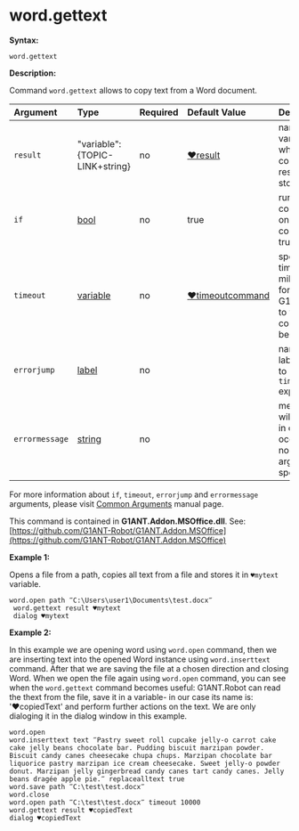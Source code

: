 # word.gettext

**Syntax:**

```text
word.gettext
```

**Description:**

Command `word.gettext` allows to copy text from a Word document.

| Argument | Type | Required | Default Value | Description |
| :--- | :--- | :--- | :--- | :--- |
| `result` | "variable":{TOPIC-LINK+string} | no | [♥result](https://github.com/G1ANT-Robot/G1ANT.Manual/blob/master/G1ANT-Language/Common-Arguments.md) | name of variable where command's result will be stored |
| `if` | [bool](https://github.com/G1ANT-Robot/G1ANT.Manual/blob/master/G1ANT-Language/Structures/bool.md) | no | true | runs the command only if condition is true |
| `timeout` | [variable](https://github.com/G1ANT-Robot/G1ANT.Manual/blob/master/G1ANT-Language/Special-Characters/variable.md) | no | [♥timeoutcommand](https://github.com/G1ANT-Robot/G1ANT.Manual/blob/master/G1ANT-Language/Variables/Special-Variables.md) | specifies time in milliseconds for G1ANT.Robot to wait for the command to be executed |
| `errorjump` | [label](https://github.com/G1ANT-Robot/G1ANT.Manual/blob/master/G1ANT-Language/Structures/label.md) | no |  | name of the label to jump to if given `timeout` expires |
| `errormessage` | [string](https://github.com/G1ANT-Robot/G1ANT.Manual/blob/master/G1ANT-Language/Structures/string.md) | no |  | message that will be shown in case error occurs and no `errorjump` argument is specified |

For more information about `if`, `timeout`, `errorjump` and `errormessage` arguments, please visit [Common Arguments](https://github.com/G1ANT-Robot/G1ANT.Manual/blob/master/G1ANT-Language/Common-Arguments.md) manual page.

This command is contained in **G1ANT.Addon.MSOffice.dll**. See: [https://github.com/G1ANT-Robot/G1ANT.Addon.MSOffice](https://github.com/G1ANT-Robot/G1ANT.Addon.MSOffice)

**Example 1:**

Opens a file from a path, copies all text from a file and stores it in `♥mytext` variable.

```text
word.open path ‴C:\Users\user1\Documents\test.docx‴
 word.gettext result ♥mytext
 dialog ♥mytext
```

**Example 2:**

In this example we are opening word using `word.open` command, then we are inserting text into the opened Word instance using `word.inserttext` command. After that we are saving the file at a chosen direction and closing Word. When we open the file again using `word.open` command, you can see when the `word.gettext` command becomes useful: G1ANT.Robot can read the thext from the file, save it in a variable- in our case its name is: '♥copiedText' and perform further actions on the text. We are only dialoging it in the dialog window in this example.

```text
word.open
word.inserttext text ‴Pastry sweet roll cupcake jelly-o carrot cake cake jelly beans chocolate bar. Pudding biscuit marzipan powder. Biscuit candy canes cheesecake chupa chups. Marzipan chocolate bar liquorice pastry marzipan ice cream cheesecake. Sweet jelly-o powder donut. Marzipan jelly gingerbread candy canes tart candy canes. Jelly beans dragée apple pie.‴ replacealltext true
word.save path ‴C:\test\test.docx‴
word.close
word.open path ‴C:\test\test.docx‴ timeout 10000
word.gettext result ♥copiedText
dialog ♥copiedText
```

